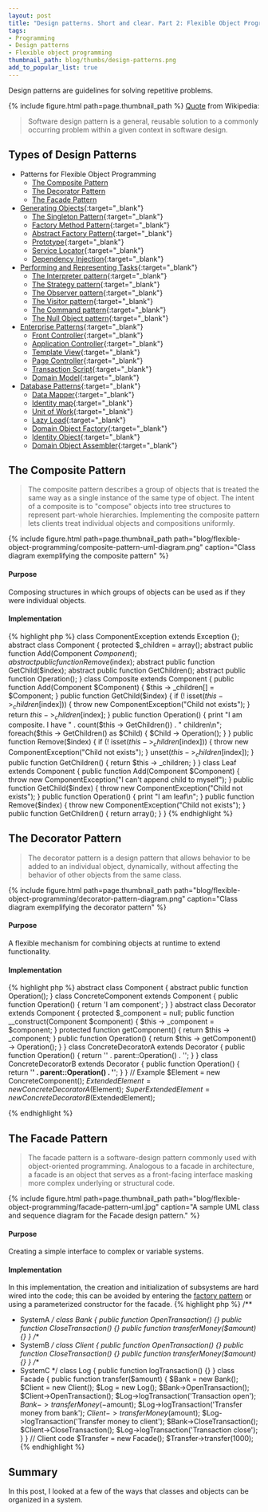 ```yaml
---
layout: post
title: "Design patterns. Short and clear. Part 2: Flexible Object Programming."
tags:
- Programming
- Design patterns
- Flexible object programming
thumbnail_path: blog/thumbs/design-patterns.png
add_to_popular_list: true
---
```


Design patterns are guidelines for solving repetitive problems.

{% include figure.html path=page.thumbnail_path %}
[Quote](https://en.wikipedia.org/wiki/Software_design_pattern) from Wikipedia:
<blockquote>
  <p>
  Software design pattern is a general, reusable solution to a commonly occurring problem within a given context in software design.
  </p>
</blockquote>

## Types of Design Patterns

* Patterns for Flexible Object Programming
  * [The Composite Pattern](#the-composite-pattern)
  * [The Decorator Pattern](#the-decorator-pattern)
  * [The Facade Pattern](#the-facade-pattern)
* [Generating Objects](https://it.badykov.com/blog/2018/10/07/generating-objects){:target="_blank"}
  * [The Singleton Pattern](https://it.badykov.com/blog/2018/10/07/generating-objects/#the-singleton-pattern){:target="_blank"}
  * [Factory Method Pattern](https://it.badykov.com/blog/2018/10/07/generating-objects/#factory-method-pattern){:target="_blank"}
  * [Abstract Factory Pattern](https://it.badykov.com/blog/2018/10/07/generating-objects/#abstract-factory-pattern){:target="_blank"}
  * [Prototype](https://it.badykov.com/blog/2018/10/07/generating-objects/#prototype){:target="_blank"}
  * [Service Locator](https://it.badykov.com/blog/2018/10/07/generating-objects/#service-locator){:target="_blank"}
  * [Dependency Injection](https://it.badykov.com/blog/2018/10/07/generating-objects/#dependency-injection){:target="_blank"}
* [Performing and Representing Tasks](https://it.badykov.com/blog/2018/10/21/performing-and-representing-tasks){:target="_blank"}
  * [The Interpreter pattern](https://it.badykov.com/blog/2018/10/21/performing-and-representing-tasks/#the-interpreter-pattern){:target="_blank"}
  * [The Strategy pattern](https://it.badykov.com/blog/2018/10/21/performing-and-representing-tasks/#the-strategy-pattern){:target="_blank"}
  * [The Observer pattern](https://it.badykov.com/blog/2018/10/21/performing-and-representing-tasks/#the-observer-pattern){:target="_blank"}
  * [The Visitor pattern](https://it.badykov.com/blog/2018/10/21/performing-and-representing-tasks/#the-visitor-pattern){:target="_blank"}
  * [The Command pattern](https://it.badykov.com/blog/2018/10/21/performing-and-representing-tasks/#the-command-pattern){:target="_blank"}
  * [The Null Object pattern](https://it.badykov.com/blog/2018/10/21/performing-and-representing-tasks/#the-null-object-pattern){:target="_blank"}
* [Enterprise Patterns](https://it.badykov.com/blog/2018/10/28/enterprise-patterns/){:target="_blank"}
  * [Front Controller](https://it.badykov.com/blog/2018/10/28/enterprise-patterns/#front-controller){:target="_blank"}
  * [Application Controller](https://it.badykov.com/blog/2018/10/28/enterprise-patterns/#application-controller){:target="_blank"}
  * [Template View](https://it.badykov.com/blog/2018/10/28/enterprise-patterns/#template-view){:target="_blank"}
  * [Page Controller](https://it.badykov.com/blog/2018/10/28/enterprise-patterns/#page-controller){:target="_blank"}
  * [Transaction Script](https://it.badykov.com/blog/2018/10/28/enterprise-patterns/#transaction-script){:target="_blank"}
  * [Domain Model](https://it.badykov.com/blog/2018/10/28/enterprise-patterns/#domain-model){:target="_blank"}
* [Database Patterns](https://it.badykov.com/blog/2018/10/28/database-patterns/){:target="_blank"}
  * [Data Mapper](https://it.badykov.com/blog/2018/10/28/database-patterns/#data-mapper){:target="_blank"}
  * [Identity map](https://it.badykov.com/blog/2018/10/28/database-patterns/#identity-map){:target="_blank"}
  * [Unit of Work](https://it.badykov.com/blog/2018/10/28/database-patterns/#unit-of-work){:target="_blank"}
  * [Lazy Load](https://it.badykov.com/blog/2018/10/28/database-patterns/#lazy-load){:target="_blank"}
  * [Domain Object Factory](https://it.badykov.com/blog/2018/10/28/database-patterns/#domain-object-factory){:target="_blank"}
  * [Identity Object](https://it.badykov.com/blog/2018/10/28/database-patterns/#identity-object){:target="_blank"}
  * [Domain Object Assembler](https://it.badykov.com/blog/2018/10/28/database-patterns/#domain-object-assembler){:target="_blank"}
  
## The Composite Pattern 

<blockquote>
  <p>
 The composite pattern describes a group of objects that is treated the same way as a single instance of the same type of object. 
 The intent of a composite is to "compose" objects into tree structures to represent part-whole hierarchies. Implementing the composite pattern lets clients treat individual objects and compositions uniformly.
  </p>
</blockquote>
{% include figure.html path=page.thumbnail_path path="blog/flexible-object-programming/composite-pattern-uml-diagram.png" caption="Class diagram exemplifying the composite pattern" %}

#### Purpose
 Composing structures in which groups of objects can be used as if they were individual objects.

#### Implementation 

{% highlight php %}
class ComponentException extends Exception {};
abstract class Component
{
    protected $_children = array();
    abstract public function Add(Component $Component);
    abstract public function Remove($index);
    abstract public function GetChild($index);
    abstract public function GetChildren();
    abstract public function Operation();
}
class Composite extends Component
{
    public function Add(Component $Component)
    {
        $this -> _children[] = $Component;
    }
    public function GetChild($index)
    {
        if (! isset($this -> _children[$index]))
        {
            throw new ComponentException("Child not exists");
        }
        return $this -> _children[$index];
    }
    public function Operation()
    {
        print "I am composite. I have " . count($this -> GetChildren()) . " children\n";
        foreach($this -> GetChildren() as $Child)
        {
            $Child -> Operation();
        }
    }
    public function Remove($index)
    {
        if (! isset($this -> _children[$index]))
        {
            throw new ComponentException("Child not exists");
        }
        unset($this -> _children[$index]);
    }
    public function GetChildren()
    {
        return $this -> _children;
    }
}
class Leaf extends Component
{
    public function Add(Component $Component)
    {
        throw new ComponentException("I can't append child to myself");
    }
    public function GetChild($index)
    {
        throw new ComponentException("Child not exists");
    }
    public function Operation()
    {
        print "I am leaf\n";
    }
    public function Remove($index)
    {
        throw new ComponentException("Child not exists");
    }
    public function GetChildren()
    {
        return array();
    }
}
{% endhighlight %}

## The Decorator Pattern

<blockquote>
  <p>
   The decorator pattern is a design pattern that allows behavior to be added to an individual object, dynamically, without affecting the behavior of other objects from the same class.
  </p>
</blockquote>
{% include figure.html path=page.thumbnail_path path="blog/flexible-object-programming/decorator-pattern-diagram.png" caption="Class diagram exemplifying the decorator pattern" %}

#### Purpose

 A flexible mechanism for combining objects at runtime to extend functionality.

#### Implementation 

{% highlight php %}
abstract class Component
{
    abstract public function Operation();
}
class ConcreteComponent extends Component
{
    public function Operation()
    {
        return 'I am component';
    }
}
abstract class Decorator extends Component
{
    protected
        $_component = null;
    public function __construct(Component $component)
    {
        $this -> _component = $component;
    }
    protected function getComponent()
    {
        return $this -> _component;
    }
    public function Operation()
    {
        return $this -> getComponent() -> Operation();
    }
}
class ConcreteDecoratorA extends Decorator
{
    public function Operation()
    {
        return '<a>' . parent::Operation() . '</a>';
    }
}
class ConcreteDecoratorB extends Decorator
{
    public function Operation()
    {
        return '<strong>' . parent::Operation() . '</strong>';
    }
}
// Example
$Element = new ConcreteComponent();
$ExtendedElement = new ConcreteDecoratorA($Element);
$SuperExtendedElement = new ConcreteDecoratorB($ExtendedElement);

{% endhighlight %}


## The Facade Pattern

<blockquote>
  <p>
  The facade pattern is a software-design pattern commonly used with object-oriented programming. Analogous to a facade in architecture, a facade is an object that serves as a front-facing interface masking more complex underlying or structural code.
  </p>
</blockquote>
{% include figure.html path=page.thumbnail_path path="blog/flexible-object-programming/facade-pattern-uml.jpg" caption="A sample UML class and sequence diagram for the Facade design pattern." %}

#### Purpose

 Creating a simple interface to complex or variable systems.


#### Implementation 

In this implementation, the creation and initialization of subsystems are hard wired into the code; this can be avoided by entering the [factory pattern](https://it.badykov.com/blog/2018/10/07/generating-objects/#factory-method-pattern) or using a 
parameterized constructor for the facade.
{% highlight php %}
/**
 * SystemA
 */
class Bank
{
    public function OpenTransaction() {}
    public function CloseTransaction() {}
    public function transferMoney($amount) {}
}
/**
 * SystemB
 */
class Client
{
    public function OpenTransaction() {}
    public function CloseTransaction() {}
    public function transferMoney($amount) {}
}
/**
 * SystemC
 */
class Log
{
    public function logTransaction() {}
}
class Facade
{
    public function transfer($amount)
    {
        $Bank = new Bank();
        $Client = new Client();
        $Log = new Log();
        $Bank->OpenTransaction();
        $Client->OpenTransaction();
        $Log->logTransaction('Transaction open');
        $Bank->transferMoney(-$amount);
        $Log->logTransaction('Transfer money from bank');
        $Client->transferMoney($amount);
        $Log->logTransaction('Transfer money to client');
        $Bank->CloseTransaction();
        $Client->CloseTransaction();
        $Log->logTransaction('Transaction close');
    }
}
// Client code
$Transfer = new Facade();
$Transfer->transfer(1000);
{% endhighlight %}

## Summary

In this post, I looked at a few of the ways that classes and objects can be organized in a system. 








